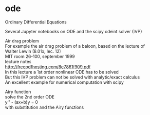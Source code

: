 # ode
Ordinary Differential Equations

Several Jupyter notebooks on ODE and the scipy odeint solver (IVP)

Air drag problem<br>
For example the air drag problem of a baloon, based on the lecture of Walter Lewin (8.01x, lec. 12)<br>
MIT room 26-100, september 1999<br>
lecture notes<br>
http://freepdfhosting.com/8e7861f909.pdf<br>
In this lecture a 1st order nonlinear ODE has to be solved<br>
But this IVP problem can not be solved with analytic/exact calculus<br>
An excellent example for numerical computation with scipy<br>

Airy function<br>
solve the 2nd order ODE<br>
y'' - (ax+b)y = 0 <br>
with substitution and the Airy functions<br>


